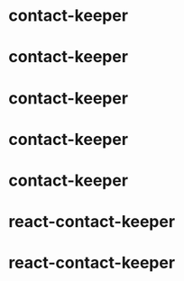 # contact-keeper
# contact-keeper
# contact-keeper
# contact-keeper
# contact-keeper
# react-contact-keeper
# react-contact-keeper
